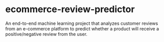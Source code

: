 # ecommerce-review-predictor
An end-to-end machine learning project that analyzes customer reviews from an e-commerce platform to predict whether a product will receive a positive/negative review from the user.

